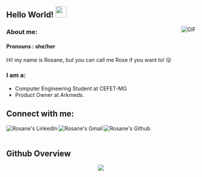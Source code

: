 ## Hello World! <img src="https://raw.githubusercontent.com/iampavangandhi/iampavangandhi/master/gifs/Hi.gif" width="30px"></h2>

<img align="right" alt="GIF" src="https://media.giphy.com/media/13HgwGsXF0aiGY/giphy.gif" />

### About me:
#### Pronouns : she/her
Hi! my name is Rosane, but you can call me Rose if you want to! 😛

### I am a:
- Computer Engineering Student at CEFET-MG 
- Product Owner at Arkmeds.

## Connect with me:
<p align="center">
 <a href="https://www.linkedin.com/in/rosanesilvafreitas/">
   <img align="left" alt="Rosane's LinkedIn" src="https://img.shields.io/badge/linkedin-%230077B5.svg?&style=for-the-badge&logo=linkedin&logoColor=white" />
 </a>
 <a href="mailto:rosanesfaraujo@gmail.com">
   <img align="left" alt="Rosane's Gmail" src="https://img.shields.io/badge/gmail-%23D14836.svg?&style=for-the-badge&logo=gmail&logoColor=white" />
 </a>
 <a href="https://github.com/RosaneSilvaF">
   <img align="left" alt="Rosane's Github" src="https://img.shields.io/badge/GitHub-100000?style=for-the-badge&logo=github&logoColor=white" />
 </a>
</p>
<br/>

<br/> 

## Github Overview
<p align='center'>
 <img src="https://github-readme-stats.vercel.app/api/top-langs/?username=RosaneSilvaF&layout=compact"/>
</p>

